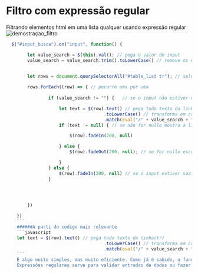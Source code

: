 # Filtro com expressão regular
Filtrando elementos html em uma lista qualquer usando expressão regular
![demostraçao_filtro](https://user-images.githubusercontent.com/9409514/76483175-147b8c80-63f5-11ea-84dd-4830ed351e94.gif)
```javascript
  $("#input_busca").on("input", function() {

        let value_search = $(this).val(); // pega o valor do input
        value_search = value_search.trim().toLowerCase() // remove os espaços(trim) e coloca todos os caracteres em caixa baixa(toLowerCase)

     
        let rows = document.querySelectorAll("#table_list tr"); // seleciona todas as linhas da tabela

        rows.forEach((row) => { // pecorre uma por uma 
         
                if (value_search != "") {   // se o input não estiver vazio				

                    let text = $(row).text() // pega todo texto da linha(tr)
                                     .toLowerCase() // transforma em caixa baixa                                    
                                     .match(eval("/" + value_search + "/")); // usa uma expresão regular para saber se o conjunto de caracteres do input contem no texto da linha atual
                    if (text != null) { // se não for nullo mostra a linha			

                        $(row).fadeIn(200, null)

                    } else {
                        $(row).fadeOut(200, null); // se for nullo esconde a linha

                    }
                } else {
                    $(row).fadeIn(200, null) // se o input estiver vazio mostra tudo novamente				
                }




        })
    
    })
    ```
    ######A parti do codigo mais relevante
    ```javascript
    let text = $(row).text() // pega todo texto da linha(tr)
                                     .toLowerCase() // transforma em caixa baixa                                    
                                     .match(eval("/" + value_search + "/")); // usa uma expresão regular para saber se o conjunto de caracteres do input contem no texto da linha atual
    ```
    É algo muito simples, mas muito eficiente. Como já é sabido, a função **text()** remove toda liguagem de marcação, deixando apenas o texto, e logo após é chamada a função **match()** que recebe uma expressão regular como paramento.
    Expressões regulares serve para validar entradas de dados ou fazer busca e extração de informações em textos, no nosso caso queremos saber se o texto retornado pela função **text()** contém o conjunto de caracteres que estamos buscando, e essa é a expressão mais simples que consegui pensar "**/valor/**", só que no lugar de "valor" temos que colocar o valor da variavel **value_search**, mas não podemos concatenar ela em nossa expressão, já que nas expressões regulares o simbolo "**+**" tem outro significado, a solução é criar uma expressão em uma string **"/" + value_search + "/"**, assim podemos concatenar, e por fim utilizamos a função **eval()**, que recebe a nossa expressão em string (**eval("/" + value_search + "/")**) e a retorna a nossa Expressão Regular quentinha para a função **match()**, e se a função **match()** não encontrar nada ela retorna null.
    
